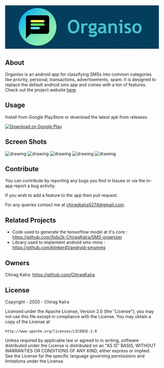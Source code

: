![Promo](https://github.com/ChiragKalra/Organiso/blob/master/feature.png?raw=true)


## About
Organiso is an android app for classifying SMSs into common categories like priority, personal, transactions, advertisements, spam. It is designed to replace the default android sms app and comes with a ton of features. Check out the project website [here](https://organiso.web.app).

## Usage
Install from Google PlayStore or download the latest apk from releases.

<a href="https://play.google.com/store/apps/details?id=com.bruhascended.organiso"><img src="https://play.google.com/intl/en_us/badges/images/generic/en_badge_web_generic.png" alt="Download on Google Play" height="100"></a>

## Screen Shots

<p>
<img src="https://user-images.githubusercontent.com/24735099/102793099-6b27e500-43cf-11eb-8a3c-36cb41eb7ee9.png" alt="drawing" width="160"/>
<img src="https://user-images.githubusercontent.com/24735099/102793080-619e7d00-43cf-11eb-8536-c214f8d33c31.png" alt="drawing" width="160"/>
<img src="https://user-images.githubusercontent.com/24735099/102793084-64996d80-43cf-11eb-8c70-f7448445eff1.png" alt="drawing" width="160"/>
<img src="https://user-images.githubusercontent.com/24735099/102793085-65ca9a80-43cf-11eb-8d48-44a3db64b43e.png" alt="drawing" width="160"/>
<img src="https://user-images.githubusercontent.com/24735099/102793091-67945e00-43cf-11eb-963a-56dfb00f88ba.png" alt="drawing" width="160"/>
</p>

## Contribute
You can contribute by reporting any bugs you find in Issues or via the in-app report a bug activity.

If you wish to add a feature to the app then pull request.

For any queries contact me at chiragkalra5274@gmail.com.

## Related Projects
* Code used to generate the tensorflow model at it's core : https://github.com/Sids2k-ChiragKalra/SMS-organizer
* Library used to implement android sms-mms : https://github.com/klinker41/android-smsmms

## Owners
Chirag Kalra: https://github.com/ChiragKalra

## License
Copyright - 2020 - Chirag Kalra

Licensed under the Apache License, Version 2.0 (the "License");
you may not use this file except in compliance with the License.
You may obtain a copy of the License at

    http://www.apache.org/licenses/LICENSE-2.0

Unless required by applicable law or agreed to in writing, software
distributed under the License is distributed on an "AS IS" BASIS,
WITHOUT WARRANTIES OR CONDITIONS OF ANY KIND, either express or implied.
See the License for the specific language governing permissions and
limitations under the License.
